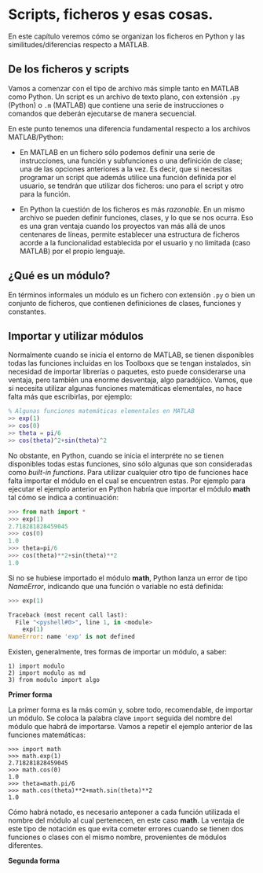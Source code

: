 ﻿# Scripts, ficheros y esas cosas.

En este capítulo veremos cómo se organizan los ficheros en Python y las similitudes/diferencias 
respecto a MATLAB.

## De los ficheros y scripts

Vamos a comenzar con el tipo de archivo más simple tanto en MATLAB como Python. Un script es 
un archivo de texto plano, con extensión `.py` (Python) o `.m` (MATLAB) que contiene una serie 
de instrucciones o comandos que deberán ejecutarse de manera secuencial.

En este punto tenemos una diferencia fundamental respecto a los archivos MATLAB/Python: 

* En MATLAB en un fichero sólo podemos definir una serie de instrucciones, una función y subfunciones o
  una definición de clase; una de las opciones anteriores a la vez. Es decir, que si necesitas 
  programar un script que además utilice una función definida por el usuario, se tendrán que utilizar dos 
  ficheros: uno para el script y otro para la función.

* En Python la cuestión de los ficheros es más *razonable*. En un mismo archivo se pueden definir funciones, 
  clases, y lo que se nos ocurra. Eso es una gran ventaja cuando los proyectos van más allá de unos centenares 
  de líneas, permite establecer una estructura de ficheros acorde a la funcionalidad establecida por el 
  usuario y no limitada (caso MATLAB) por el propio lenguaje.


## ¿Qué es un módulo?

En términos informales un módulo es un fichero con extensión `.py` o bien un conjunto de ficheros, que contienen 
definiciones de clases, funciones y constantes.

## Importar y utilizar módulos

Normalmente cuando se inicia el entorno de MATLAB, se tienen disponibles todas las funciones incluidas en los 
Toolboxs que se tengan instalados, sin necesidad de importar librerías o paquetes, esto puede considerarse una 
ventaja, pero también una enorme desventaja, algo paradójico. Vamos, que si necesita utilizar algunas
funciones matemáticas elementales, no hace falta más que escribirlas, por ejemplo:

```matlab
% Algunas funciones matemáticas elementales en MATLAB
>> exp(1)
>> cos(0)
>> theta = pi/6
>> cos(theta)^2+sin(theta)^2
```

No obstante, en Python, cuando se inicia el interpréte no se tienen disponibles todas estas funciones, sino 
sólo algunas que son consideradas como *built-in functions*. Para utilizar cualquier otro tipo de funciones 
hace falta importar el módulo en el cual se encuentren estas. Por ejemplo para ejecutar el ejemplo anterior 
en Python habría que importar el módulo **math** tal cómo se indica a continuación:

```python
>>> from math import *
>>> exp(1)
2.718281828459045
>>> cos(0)
1.0
>>> theta=pi/6
>>> cos(theta)**2+sin(theta)**2
1.0
```

Si no se hubiese importado el módulo **math**, Python lanza un error de tipo *NameError*, indicando que una 
función o variable no está definida:

```python
>>> exp(1)

Traceback (most recent call last):
  File "<pyshell#0>", line 1, in <module>
    exp(1)
NameError: name 'exp' is not defined
```

Existen, generalmente, tres formas de importar un módulo, a saber:

```
1) import modulo
2) import modulo as md
3) from modulo import algo
```

**Primer forma**

La primer forma es la más común y, sobre todo, recomendable, de importar un módulo. Se coloca la palabra 
clave `import` seguida del nombre del módulo que habrá de importarse. Vamos a repetir el ejemplo anterior de las funciones matemáticas:

```
>>> import math
>>> math.exp(1)
2.718281828459045
>>> math.cos(0)
1.0
>>> theta=math.pi/6
>>> math.cos(theta)**2+math.sin(theta)**2
1.0
```

Cómo habrá notado, es necesario anteponer a cada función utilizada el nombre del módulo al cual pertenecen, en este
caso **math**. La ventaja de este tipo de notación es que evita cometer errores cuando se tienen dos funciones o 
clases con el mismo nombre, provenientes de módulos diferentes.

**Segunda forma**

